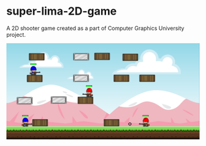 # super-lima-2D-game
A 2D shooter game created as a part of Computer Graphics University project.

![alt text](https://raw.githubusercontent.com/brfulu/super-lima-2d-game/master/snapshot.png)

